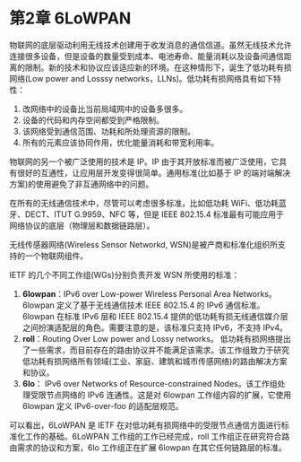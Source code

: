 # 第2章 6LoWPAN

物联网的底层驱动利用无线技术创建用于收发消息的通信信道。虽然无线技术允许连接很多设备，但是设备的数量受到成本、电池寿命、能量消耗以及设备间通信距离的限制。新的技术和协议应该适应新的环境。在这种情形下，诞生了低功耗有损网络(Low power and Losssy networks，LLNs)。低功耗有损网络具有如下特性：

  1. 改网络中的设备比当前局域网中的设备多很多。
  2. 设备的代码和内存空间都受到严格限制。
  3. 该网络受到通信范围、功耗和所处理资源的限制。
  4. 所有的元素应该协同作用，优化能量消耗和带宽利用率。

物联网的另一个被广泛使用的技术是 IP。IP 由于其开放标准而被广泛使用，它具有很好的互通性，让应用层开发变得很简单。通用标准(比如基于 IP 的端对端解决方案)的使用避免了非互通网络中的问题。

在所有的无线通信技术中，尽管可以考虑很多标准，比如低功耗 WiFi、低功耗蓝牙、DECT、ITUT G.9959、NFC 等，但是 IEEE  802.15.4 标准最有可能应用于网络协议的底层（物理层和数据链路层）。

无线传感器网络(Wireless Sensor Networkd, WSN)是被产商和标准化组织所支持的一个物联网组件。

IETF 的几个不同工作组(WGs)分别负责开发 WSN 所使用的标准：
1. **6lowpan**：IPv6 over Low-power Wireless Personal Area Networks。6lowpan 定义了基于无线通信技术 IEEE 802.15.4 的 IPv6 通信标准。6lowpan 在标准 IPv6 层和 IEEE 802.15.4 提供的低功耗有损无线通信媒介层之间扮演适配层的角色。需要注意的是，该标准只支持 IPv6，不支持 IPv4。
2. **roll**：Routing Over Low power and Lossy networks。 低功耗有损网络提出了一些需求，而目前存在的路由协议并不能满足该需求。该工作组致力于研究低功耗有损网络所有领域(工业、家庭、建筑和城市传感网络)的路由解决方案和协议。
3. **6lo**： IPv6 over Networks of Resource-constrained Nodes。该工作组处理受限节点网络的 IPv6 连通性。这是对 6lowpan 工作组内容的扩展，它使用6lowpan 定义 IPv6-over-foo 的适配层规范。

可以看出，6LoWPAN 是 IETF 在对低功耗有损网络中的受限节点通信方面进行标准化工作的基础。6LoWPAN 工作组的工作已经完成，roll 工作组正在研究符合路由需求的协议和方案，6lo 工作组正在扩展 6lowpan 在其它任何链路层的标准。